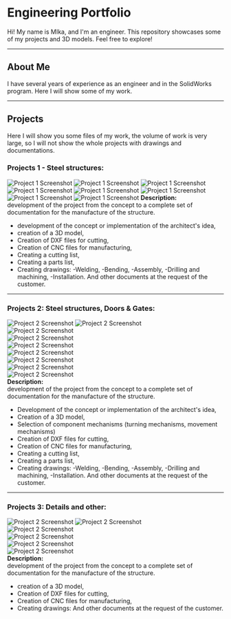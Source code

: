 # Engineering Portfolio

Hi! My name is MIka, and I'm an engineer. This repository showcases some of my projects and 3D models. Feel free to explore!

---

## About Me

I have several years of experience as an engineer and in the SolidWorks program. Here I will show some of my work.

---

## Projects
Here I will show you some files of my work, the volume of work is very large, so I will not show the whole projects with drawings and documentations.

### Projects 1 - Steel structures: 
![Project 1 Screenshot](113a.JPG) 
![Project 1 Screenshot](113.JPG)
![Project 1 Screenshot](H1.JPG) 
![Project 1 Screenshot](H2.JPG) 
![Project 1 Screenshot](S1.JPG)
![Project 1 Screenshot](S2.JPG)
![Project 1 Screenshot](T1.JPG) 
![Project 1 Screenshot](T2.JPG) 
**Description:**  
development of the project from the concept to a complete set of documentation for the manufacture of the structure.
- development of the concept or implementation of the architect's idea,
- creation of a 3D model,
- Creation of DXF files for cutting,
- Creation of CNC files for manufacturing,
- Creating a cutting list,
- Creating a parts list,
- Creating drawings:
-Welding,
-Bending,
-Assembly,
-Drilling and machining,
-Installation.
And other documents at the request of the customer.

---

### Projects 2: Steel structures, Doors & Gates: 
![Project 2 Screenshot](J1.JPG) 
![Project 2 Screenshot](J2.JPG)  
![Project 2 Screenshot](J3.JPG)  
![Project 2 Screenshot](L1.JPG)  
![Project 2 Screenshot](L2.JPG)  
![Project 2 Screenshot](L3.JPG)  
![Project 2 Screenshot](L4.JPG)  
![Project 2 Screenshot](L5.JPG)  
![Project 2 Screenshot](L6.JPG)  
**Description:**  
development of the project from the concept to a complete set of documentation for the manufacture of the structure.
- Development of the concept or implementation of the architect's idea,
- Creation of a 3D model,
- Selection of component mechanisms (turning mechanisms, movement mechanisms)
- Creation of DXF files for cutting,
- Creation of CNC files for manufacturing,
- Creating a cutting list,
- Creating a parts list,
- Creating drawings:
-Welding,
-Bending,
-Assembly,
-Drilling and machining,
-Installation.
And other documents at the request of the customer. 

---

### Projects 3: Details and other: 
![Project 2 Screenshot](34.JPG) 
![Project 2 Screenshot](54.JPG)  
![Project 2 Screenshot](55.JPG)  
![Project 2 Screenshot](56.JPG)  
![Project 2 Screenshot](T3.JPG)  
![Project 2 Screenshot](oo.JPG)  
**Description:**  
development of the project from the concept to a complete set of documentation for the manufacture of the structure.
- creation of a 3D model,
- Creation of DXF files for cutting,
- Creation of CNC files for manufacturing,
- Creating drawings:
And other documents at the request of the customer.

